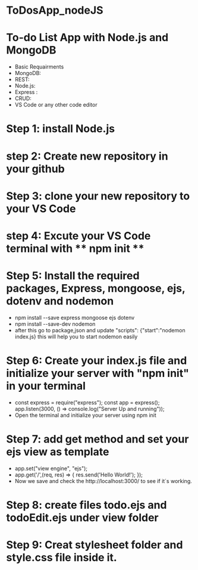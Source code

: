 # ToDosApp_nodeJS
# To-do List App with Node.js and MongoDB
* Basic Requairments
* MongoDB:
* REST:
* Node.js:
* Express :
* CRUD:
* VS Code or any other code editor

# Step 1: install Node.js
# step 2: Create new repository in your github
# Step 3: clone your new repository to your VS Code
# step 4: Excute your VS Code terminal with ** npm init **
# Step 5: Install the required packages, Express, mongoose, ejs, dotenv and nodemon
* npm install --save express mongoose ejs dotenv
* npm install --save-dev nodemon
* after this go to package,json and update "scripts": {"start":"nodemon index.js} this will help you to start nodemon easily
# Step 6: Create your index.js file and initialize your server with "npm init" in your terminal
* const express = require("express");
const app = express();
app.listen(3000, () => console.log("Server Up and running"));
* Open the terminal and initialize your server using npm init
# Step 7: add get method and set your ejs view as template
* app.set("view engine", "ejs");
* app.get('/',(req, res) => {
res.send('Hello World!');
});
* Now we save and check the http://localhost:3000/ to see if it´s working.
# Step 8: create files todo.ejs and todoEdit.ejs under view folder
# Step 9: Creat stylesheet folder and style.css file inside it.